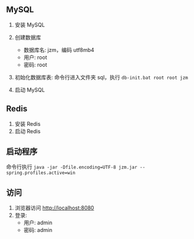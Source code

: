 ## MySQL

1. 安装 MySQL
2. 创建数据库
   * 数据库名: jzm，编码 utf8mb4
   * 用户: root
   * 密码: root

3. 初始化数据库表: 命令行进入文件夹 sql，执行 `db-init.bat root root jzm`
4. 启动 MySQL

## Redis

1. 安装 Redis
2. 启动 Redis

## 启动程序

命令行执行 `java -jar -Dfile.encoding=UTF-8 jzm.jar --spring.profiles.active=win`

## 访问

1. 浏览器访问 <http://localhost:8080>
2. 登录:
   * 用户: admin
   * 密码: admin